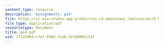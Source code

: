 ```yaml
---
content_type: resource
description: 'Assignments: ps4'
file: https://ol-ocw-studio-app-production.s3.amazonaws.com/courses/6-821-programming-languages-fall-2002/1f125969c7af698dfeab2e7a0901c5af_ps4.pdf
file_type: application/pdf
resourcetype: Document
title: ps4.pdf
uid: 1f125969-c7af-698d-feab-2e7a0901c5af
---
```

